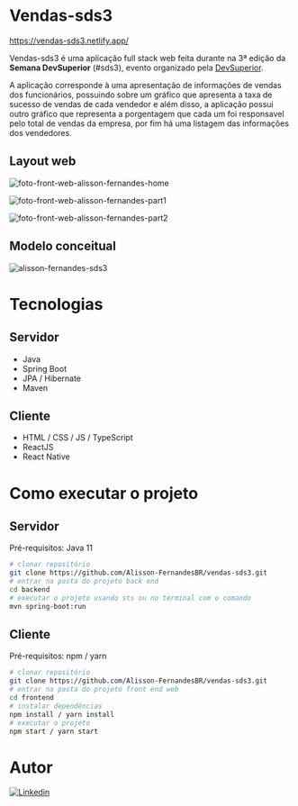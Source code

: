 # Vendas-sds3

<!-- # Sobre a aplicação -->

https://vendas-sds3.netlify.app/

Vendas-sds3 é uma aplicação full stack web feita durante na 3ª edição da **Semana DevSuperior** (#sds3), evento organizado pela [DevSuperior](https://devsuperior.com "Site da DevSuperior").

A aplicação corresponde à uma apresentação de informações de vendas dos funcionários, possuindo sobre um gráfico que apresenta a taxa de sucesso de vendas de cada vendedor e além disso, a aplicação possui outro gráfico que representa a porgentagem que cada um foi responsavel pelo total de vendas da empresa, por fim há uma listagem das informações dos vendedores.

## Layout web
![foto-front-web-alisson-fernandes-home](https://user-images.githubusercontent.com/65856244/166606118-d0e8b8c7-ec14-48f1-b8bd-6919acc2c56e.png)

![foto-front-web-alisson-fernandes-part1](https://user-images.githubusercontent.com/65856244/166606135-8a4f0c27-9a88-4ea0-be05-231047329bcc.png)

![foto-front-web-alisson-fernandes-part2](https://user-images.githubusercontent.com/65856244/166606150-132d66b2-d29f-4d27-94d3-8694b35df284.png)

## Modelo conceitual
![alisson-fernandes-sds3](https://user-images.githubusercontent.com/65856244/166606952-c226b812-8614-4446-8ef7-ad7041274919.png)

# Tecnologias

## Servidor
- Java
- Spring Boot
- JPA / Hibernate
- Maven
## Cliente
- HTML / CSS / JS / TypeScript
- ReactJS
- React Native

# Como executar o projeto

## Servidor
Pré-requisitos: Java 11

```bash
# clonar repositório
git clone https://github.com/Alisson-FernandesBR/vendas-sds3.git
# entrar na pasta do projeto back end
cd backend
# executar o projeto usando sts ou no terminal com o comando
mvn spring-boot:run
```

## Cliente
Pré-requisitos: npm / yarn

```bash
# clonar repositório
git clone https://github.com/Alisson-FernandesBR/vendas-sds3.git
# entrar na pasta do projeto front end web
cd frontend
# instalar dependências
npm install / yarn install
# executar o projeto
npm start / yarn start
```


# Autor
<a href="https://www.linkedin.com/in/alisson-fernandes-de-alencar"><img src="https://img.shields.io/badge/-LinkedIn-0270AD?style=flat-square&logo=Linkedin&logoColor=white&link=https://www.linkedin.com/in/alisson-fernandes-de-alencar" alt="Linkedin"/></a>
